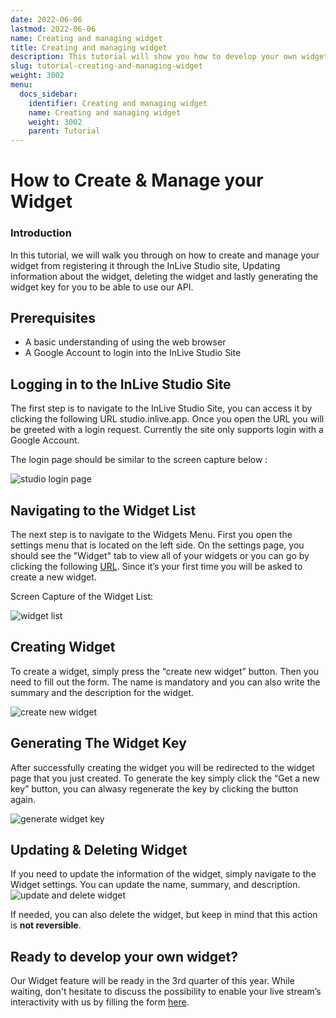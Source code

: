 ```yaml
---
date: 2022-06-06
lastmod: 2022-06-06
name: Creating and managing widget
title: Creating and managing widget
description: This tutorial will show you how to develop your own widget (creating widget and managing widget).
slug: tutorial-creating-and-managing-widget
weight: 3002
menu:
  docs_sidebar:
    identifier: Creating and managing widget
    name: Creating and managing widget
    weight: 3002
    parent: Tutorial
---
```

# How to Create & Manage your Widget
### Introduction
In this tutorial, we will walk you through on how to create and manage your widget from registering it through the InLive Studio site, Updating information about the widget, deleting the widget and lastly generating the widget key for you to be able to use our API.

## Prerequisites
-   A basic understanding of using the web browser
-   A Google Account to login into the InLive Studio Site
## Logging in to the InLive Studio Site

The first step is to navigate to the InLive Studio Site, you can access it by clicking the following URL studio.inlive.app. Once you open the URL you will be greeted with a login request. Currently the site only supports login with a Google Account.

The login page should be similar to the screen capture below : 

![studio login page](/images/tutorial-widget/studio-login-page.png) 
## Navigating to the Widget List

The next step is to navigate to the Widgets Menu. First you open the settings menu that is located on the left side. On the settings page, you should see the "Widget" tab to view all of your widgets or you can go by clicking the following [URL](https://dev-studio.inlive.app/settings/widget/). Since it’s your first time you will be asked to create a new widget.

Screen Capture of the Widget List: 

![widget list](/images/tutorial-widget/navigate-widget-list.png)

## Creating Widget

To create a widget, simply press the “create new widget” button. Then you need to fill out the form. The name is mandatory and you can also write the summary and the description for the widget.

![create new widget](/images/tutorial-widget/create-new-widget.png)

## Generating The Widget Key

After successfully creating the widget you will be redirected to the widget page that you just created. To generate the key simply click the “Get a new key” button, you can alwasy regenerate the key by clicking the button again.

![generate widget key](/images/tutorial-widget/generate-widget-key.png)

## Updating & Deleting Widget

If you need to update the information of the widget, simply navigate to the Widget settings. You can update the name, summary, and description. 
![update and delete widget](/images/tutorial-widget/managing-widget.png)

If needed, you can also delete the widget, but keep in mind that this action is **not reversible**.


## Ready to develop your own widget?

Our Widget feature will be ready in the 3rd quarter of this year. While waiting, don't hesitate to discuss the possibility to enable your live stream’s interactivity with us by filling the form [here](https://tally.so/r/wgD9aM ).